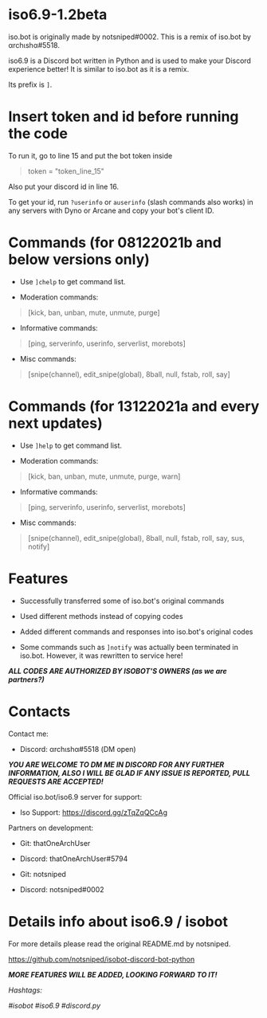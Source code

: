 # iso6.9-1.2beta
iso.bot is originally made by notsniped#0002. This is a remix of iso.bot by αrchιshα#5518.

iso6.9 is a Discord bot written in Python and is used to make your Discord experience better! It is similar to iso.bot as it is a remix.

Its prefix is `]`. 

# Insert token and id before running the code 
To run it, go to line 15 and put the bot token inside 

> token = "token_line_15"

Also put your discord id in line 16. 

To get your id, run `?userinfo` or `auserinfo` (slash commands also works) in any servers with Dyno or Arcane and copy your bot's client ID.

# Commands (for 08122021b and below versions only)
- Use `]chelp` to get command list.

- Moderation commands:
> [kick, ban, unban, mute, unmute, purge]

- Informative commands:
> [ping, serverinfo, userinfo, serverlist, morebots]

- Misc commands:
> [snipe(channel), edit_snipe(global), 8ball, null, fstab, roll, say]

# Commands (for 13122021a and every next updates)
- Use `]help` to get command list.

- Moderation commands:
> [kick, ban, unban, mute, unmute, purge, warn]

- Informative commands:
> [ping, serverinfo, userinfo, serverlist, morebots]

- Misc commands:
> [snipe(channel), edit_snipe(global), 8ball, null, fstab, roll, say, sus, notify]

# Features
- Successfully transferred some of iso.bot's original commands

- Used different methods instead of copying codes

- Added different commands and responses into iso.bot's original codes

- Some commands such as `]notify` was actually been terminated in iso.bot. However, it was rewritten to service here!

***ALL CODES ARE AUTHORIZED BY ISOBOT'S OWNERS (as we are partners?)***

# Contacts
Contact me:
- Discord: αrchιshα#5518 (DM open)

***YOU ARE WELCOME TO DM ME IN DISCORD FOR ANY FURTHER INFORMATION, ALSO I WILL BE GLAD IF ANY ISSUE IS REPORTED, PULL REQUESTS ARE ACCEPTED!***

Official iso.bot/iso6.9 server for support:
- Iso Support: https://discord.gg/zTqZqQCcAg

Partners on development: 

- Git: thatOneArchUser
- Discord: thatOneArchUser#5794

- Git: notsniped
- Discord: notsniped#0002

# Details info about iso6.9 / isobot
For more details please read the original README.md by notsniped.

https://github.com/notsniped/isobot-discord-bot-python

***MORE FEATURES WILL BE ADDED, LOOKING FORWARD TO IT!***

*Hashtags:*

*#isobot #iso6.9 #discord.py*
